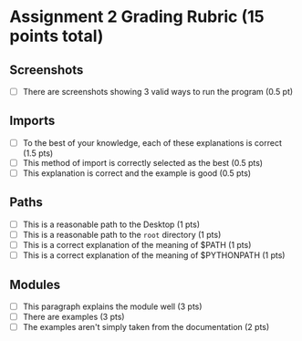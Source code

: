 # Assignment 2 Grading Rubric (15 points total)

## Screenshots

- [ ] There are screenshots showing 3 valid ways to run the program (0.5 pt)

## Imports

- [ ] To the best of your knowledge, each of these explanations is correct (1.5 pts)
- [ ] This method of import is correctly selected as the best (0.5 pts)
- [ ] This explanation is correct and the example is good (0.5 pts)

## Paths

- [ ] This is a reasonable path to the Desktop (1 pts)
- [ ] This is a reasonable path to the `root` directory (1 pts)
- [ ] This is a correct explanation of the meaning of $PATH (1 pts)
- [ ] This is a correct explanation of the meaning of $PYTHONPATH (1 pts)

## Modules

- [ ] This paragraph explains the module well (3 pts)
- [ ] There are examples (3 pts)
- [ ] The examples aren't simply taken from the documentation (2 pts)
